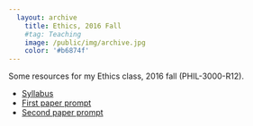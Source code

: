 ```yaml
---
  layout: archive
    title: Ethics, 2016 Fall
    #tag: Teaching
    image: /public/img/archive.jpg
    color: '#b6874f'
---
```


Some resources for my Ethics class, 2016 fall (PHIL-3000-R12).

- [Syllabus](/public/texts/16f_Ethics.pdf)
- [First paper prompt](/public/texts/1stpaper_prompt.pdf)
- [Second paper prompt](/public/texts/2ndpaperprompt.pdf)
